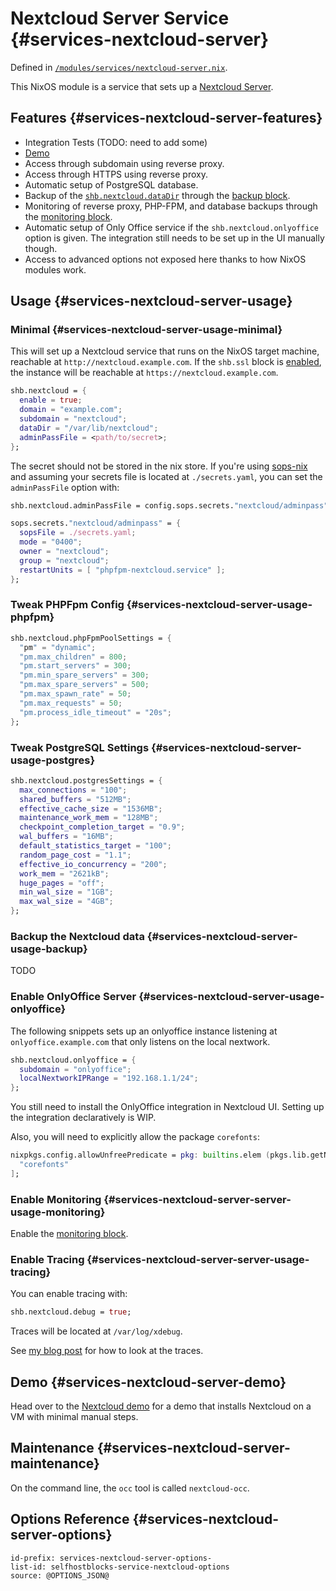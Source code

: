 # Nextcloud Server Service {#services-nextcloud-server}

Defined in [`/modules/services/nextcloud-server.nix`](@REPO@/modules/services/nextcloud-server.nix).

This NixOS module is a service that sets up a [Nextcloud Server](https://nextcloud.com/).

## Features {#services-nextcloud-server-features}

- Integration Tests (TODO: need to add some)
- [Demo](./demo-nextcloud-server.html)
- Access through subdomain using reverse proxy.
- Access through HTTPS using reverse proxy.
- Automatic setup of PostgreSQL database.
- Backup of the [`shb.nextcloud.dataDir`][1] through the [backup block](./blocks-backup.html).
- Monitoring of reverse proxy, PHP-FPM, and database backups through the [monitoring
  block](./blocks-monitoring.html).
- Automatic setup of Only Office service if the `shb.nextcloud.onlyoffice` option is given. The
  integration still needs to be set up in the UI manually though.
- Access to advanced options not exposed here thanks to how NixOS modules work.

[1]: ./services-nextcloud.html#services-nextcloud-server-options-shb.nextcloud.dataDir

## Usage {#services-nextcloud-server-usage}

### Minimal {#services-nextcloud-server-usage-minimal}

This will set up a Nextcloud service that runs on the NixOS target machine, reachable at
`http://nextcloud.example.com`. If the `shb.ssl` block is [enabled](block-ssl.html#usage), the
instance will be reachable at `https://nextcloud.example.com`.

```nix
shb.nextcloud = {
  enable = true;
  domain = "example.com";
  subdomain = "nextcloud";
  dataDir = "/var/lib/nextcloud";
  adminPassFile = <path/to/secret>;
};
```

The secret should not be stored in the nix store. If you're using
[sops-nix](https://github.com/Mic92/sops-nix) and assuming your secrets file is located at
`./secrets.yaml`, you can set the `adminPassFile` option with:

```nix
shb.nextcloud.adminPassFile = config.sops.secrets."nextcloud/adminpass".path;

sops.secrets."nextcloud/adminpass" = {
  sopsFile = ./secrets.yaml;
  mode = "0400";
  owner = "nextcloud";
  group = "nextcloud";
  restartUnits = [ "phpfpm-nextcloud.service" ];
};
```

### Tweak PHPFpm Config {#services-nextcloud-server-usage-phpfpm}

```nix
shb.nextcloud.phpFpmPoolSettings = {
  "pm" = "dynamic";
  "pm.max_children" = 800;
  "pm.start_servers" = 300;
  "pm.min_spare_servers" = 300;
  "pm.max_spare_servers" = 500;
  "pm.max_spawn_rate" = 50;
  "pm.max_requests" = 50;
  "pm.process_idle_timeout" = "20s";
};
```

### Tweak PostgreSQL Settings {#services-nextcloud-server-usage-postgres}

```nix
shb.nextcloud.postgresSettings = {
  max_connections = "100";
  shared_buffers = "512MB";
  effective_cache_size = "1536MB";
  maintenance_work_mem = "128MB";
  checkpoint_completion_target = "0.9";
  wal_buffers = "16MB";
  default_statistics_target = "100";
  random_page_cost = "1.1";
  effective_io_concurrency = "200";
  work_mem = "2621kB";
  huge_pages = "off";
  min_wal_size = "1GB";
  max_wal_size = "4GB";
};
```

### Backup the Nextcloud data {#services-nextcloud-server-usage-backup}

TODO

### Enable OnlyOffice Server {#services-nextcloud-server-usage-onlyoffice}

The following snippets sets up an onlyoffice instance listening at `onlyoffice.example.com` that
only listens on the local nextwork.

```nix
shb.nextcloud.onlyoffice = {
  subdomain = "onlyoffice";
  localNextworkIPRange = "192.168.1.1/24";
};
```

You still need to install the OnlyOffice integration in Nextcloud UI. Setting up the integration
declaratively is WIP.

Also, you will need to explicitly allow the package `corefonts`:

```nix
nixpkgs.config.allowUnfreePredicate = pkg: builtins.elem (pkgs.lib.getName pkg) [
  "corefonts"
];
```

### Enable Monitoring {#services-nextcloud-server-server-usage-monitoring}

Enable the [monitoring block](./blocks-monitoring.html).

### Enable Tracing {#services-nextcloud-server-server-usage-tracing}

You can enable tracing with:

```nix
shb.nextcloud.debug = true;
```

Traces will be located at `/var/log/xdebug`.

See [my blog
post](http://blog.tiserbox.com/posts/2023-08-12-what%27s-up-with-nextcloud-webdav-slowness.html) for
how to look at the traces.

## Demo {#services-nextcloud-server-demo}

Head over to the [Nextcloud demo](demo-nextcloud.html) for a demo that installs Nextcloud on a VM
with minimal manual steps.

## Maintenance {#services-nextcloud-server-maintenance}

On the command line, the `occ` tool is called `nextcloud-occ`.

## Options Reference {#services-nextcloud-server-options}

```{=include=} options
id-prefix: services-nextcloud-server-options-
list-id: selfhostblocks-service-nextcloud-options
source: @OPTIONS_JSON@
```
